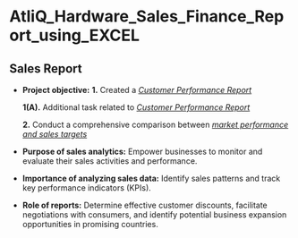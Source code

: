 # AtliQ_Hardware_Sales_Finance_Report_using_EXCEL

## Sales Report

- **Project objective:**
  **1.** Created a _[Customer Performance Report](https://github.com/Pranav6818/AtliQ_Hardware_Sales_Finance_Report_using_EXCEL/blob/main/Customer%20Performance%20Report.pdf)_

  **1(A).** Additional task related to  _[Customer Performance Report](https://github.com/Pranav6818/AtliQ_Hardware_Sales_Finance_Report_using_EXCEL/blob/main/Customer%20Performance%20Report%20task.pdf)_ 

  **2.** Conduct a comprehensive comparison between _[market performance and sales targets](https://github.com/Pranav6818/AtliQ_Hardware_Sales_Finance_Report_using_EXCEL/blob/main/Market%20Performance%20vs%20Targets%20Report.pdf)_
  
- **Purpose of sales analytics:** Empower businesses to monitor and evaluate their sales activities and performance.

- **Importance of analyzing sales data:** Identify sales patterns and track key performance indicators (KPIs).

- **Role of reports:** Determine effective customer discounts, facilitate negotiations with consumers, and identify potential business expansion opportunities in promising countries.


  
